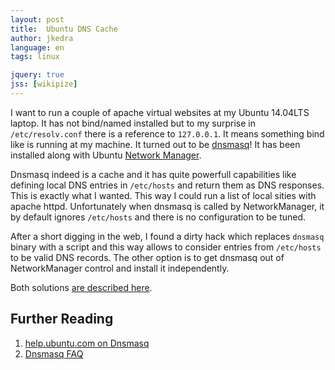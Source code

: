 ```yaml
---
layout: post
title:  Ubuntu DNS Cache
author: jkedra
language: en
tags: linux

jquery: true
jss: [wikipize]
---
```


I want to run a couple of apache virtual websites
at my Ubuntu 14.04LTS laptop. It has not bind/named
installed but to my surprise in `/etc/resolv.conf`
there is a reference to `127.0.0.1`.
It means something bind like is running at my machine.
It turned out to be [dnsmasq](we:Dnsmasq)!
It has been installed along with Ubuntu
[Network Manager](https://help.ubuntu.com/community/NetworkManager).

Dnsmasq indeed is a cache and it has quite powerfull capabilities like
defining local DNS entries in `/etc/hosts` and return them as DNS responses.
This is exactly what I wanted. This way I could run a list of local sities
with apache httpd. Unfortunately when dnsmasq is called by NetworkManager,
it by default ignores `/etc/hosts` and there is no configuration to be tuned. 

After a short digging in the web, I found a dirty hack which replaces
`dnsmasq` binary with a script and this way allows to consider entries
from `/etc/hosts` to be valid DNS records.
The other option is to get dnsmasq out of NetworkManager control and
install it independently.

Both solutions
[are described here](https://gist.github.com/magnetikonline/6236150).

## Further Reading

1. [help.ubuntu.com on Dnsmasq](https://help.ubuntu.com/community/Dnsmasq)
2. [Dnsmasq FAQ](http://thekelleys.org.uk/dnsmasq/docs/FAQ)

